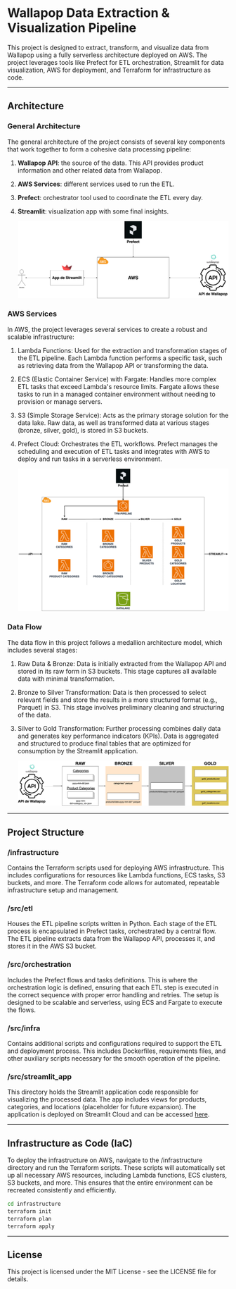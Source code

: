 # Wallapop Data Extraction & Visualization Pipeline

This project is designed to extract, transform, and visualize data from Wallapop using a fully serverless architecture deployed on AWS. The project leverages tools like Prefect for ETL orchestration, Streamlit for data visualization, AWS for deployment, and Terraform for infrastructure as code.

---

## Architecture

### General Architecture

The general architecture of the project consists of several key components that work together to form a cohesive data processing pipeline:

1) **Wallapop API**: the source of the data. This API provides product information and other related data from Wallapop.
2) **AWS Services**: different services used to run the ETL.
3) **Prefect**: orchestrator tool used to coordinate the ETL every day.
4) **Streamlit**: visualization app with some final insights.

    ![Overall Architecture](imgs/arquitectura.drawio.png)

### AWS Services

In AWS, the project leverages several services to create a robust and scalable infrastructure:

1) Lambda Functions: Used for the extraction and transformation stages of the ETL pipeline. Each Lambda function performs a specific task, such as retrieving data from the Wallapop API or transforming the data.
2) ECS (Elastic Container Service) with Fargate: Handles more complex ETL tasks that exceed Lambda's resource limits. Fargate allows these tasks to run in a managed container environment without needing to provision or manage servers.
3) S3 (Simple Storage Service): Acts as the primary storage solution for the data lake. Raw data, as well as transformed data at various stages (bronze, silver, gold), is stored in S3 buckets.
4) Prefect Cloud: Orchestrates the ETL workflows. Prefect manages the scheduling and execution of ETL tasks and integrates with AWS to deploy and run tasks in a serverless environment.

    ![AWS Services](imgs/aws.drawio.png)

### Data Flow

The data flow in this project follows a medallion architecture model, which includes several stages:

1) Raw Data & Bronze: Data is initially extracted from the Wallapop API and stored in its raw form in S3 buckets. This stage captures all available data with minimal transformation.
2) Bronze to Silver Transformation: Data is then processed to select relevant fields and store the results in a more structured format (e.g., Parquet) in S3. This stage involves preliminary cleaning and structuring of the data.
3) Silver to Gold Transformation: Further processing combines daily data and generates key performance indicators (KPIs). Data is aggregated and structured to produce final tables that are optimized for consumption by the Streamlit application.

    ![Data Flow](imgs/data_flow.drawio.png)

---

## Project Structure

### /infrastructure

Contains the Terraform scripts used for deploying AWS infrastructure. This includes configurations for resources like Lambda functions, ECS tasks, S3 buckets, and more. The Terraform code allows for automated, repeatable infrastructure setup and management.

### /src/etl

Houses the ETL pipeline scripts written in Python. Each stage of the ETL process is encapsulated in Prefect tasks, orchestrated by a central flow. The ETL pipeline extracts data from the Wallapop API, processes it, and stores it in the AWS S3 bucket.

### /src/orchestration

Includes the Prefect flows and tasks definitions. This is where the orchestration logic is defined, ensuring that each ETL step is executed in the correct sequence with proper error handling and retries. The setup is designed to be scalable and serverless, using ECS and Fargate to execute the flows.

### /src/infra

Contains additional scripts and configurations required to support the ETL and deployment process. This includes Dockerfiles, requirements files, and other auxiliary scripts necessary for the smooth operation of the pipeline.


### /src/streamlit_app

This directory holds the Streamlit application code responsible for visualizing the processed data. The app includes views for products, categories, and locations (placeholder for future expansion). The application is deployed on Streamlit Cloud and can be accessed [here](https://cgarcia-cidaen-tfm.streamlit.app/).

---

## Infrastructure as Code (IaC)

To deploy the infrastructure on AWS, navigate to the /infrastructure directory and run the Terraform scripts. These scripts will automatically set up all necessary AWS resources, including Lambda functions, ECS clusters, S3 buckets, and more. This ensures that the entire environment can be recreated consistently and efficiently.

```bash
cd infrastructure
terraform init
terraform plan
terraform apply
```

---

## License

This project is licensed under the MIT License - see the LICENSE file for details.